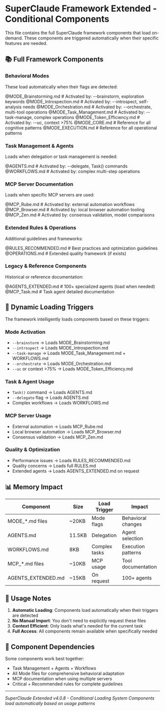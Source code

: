 # SuperClaude Framework Extended - Conditional Components

This file contains the full SuperClaude framework components that load on-demand.
These components are triggered automatically when their specific features are needed.

## 📚 Full Framework Components

### Behavioral Modes
These load automatically when their flags are detected:

@MODE_Brainstorming.md    # Activated by: --brainstorm, exploration keywords
@MODE_Introspection.md    # Activated by: --introspect, self-analysis needs
@MODE_Orchestration.md    # Activated by: --orchestrate, multi-tool operations
@MODE_Task_Management.md  # Activated by: --task-manage, complex operations
@MODE_Token_Efficiency.md # Activated by: --uc, context >75%
@MODE_CORE.md            # Reference for all cognitive patterns
@MODE_EXECUTION.md       # Reference for all operational patterns

### Task Management & Agents
Loads when delegation or task management is needed:

@AGENTS.md               # Activated by: --delegate, Task() commands
@WORKFLOWS.md            # Activated by: complex multi-step operations

### MCP Server Documentation
Loads when specific MCP servers are used:

@MCP_Rube.md            # Activated by: external automation workflows
@MCP_Browser.md         # Activated by: local browser automation tooling
@MCP_Zen.md             # Activated by: consensus validation, model comparisons

### Extended Rules & Operations
Additional guidelines and frameworks:

@RULES_RECOMMENDED.md    # Best practices and optimization guidelines
@OPERATIONS.md          # Extended quality framework (if exists)

### Legacy & Reference Components
Historical or reference documentation:

@AGENTS_EXTENDED.md     # 100+ specialized agents (load when needed)
@MCP_Task.md           # Task agent detailed documentation

## 🔄 Dynamic Loading Triggers

The framework intelligently loads components based on these triggers:

### Mode Activation
- `--brainstorm` → Loads MODE_Brainstorming.md
- `--introspect` → Loads MODE_Introspection.md  
- `--task-manage` → Loads MODE_Task_Management.md + WORKFLOWS.md
- `--orchestrate` → Loads MODE_Orchestration.md
- `--uc` or context >75% → Loads MODE_Token_Efficiency.md

### Task & Agent Usage
- `Task()` command → Loads AGENTS.md
- `--delegate` flag → Loads AGENTS.md
- Complex workflows → Loads WORKFLOWS.md

### MCP Server Usage
- External automation → Loads MCP_Rube.md
- Local browser automation → Loads MCP_Browser.md
- Consensus validation → Loads MCP_Zen.md

### Quality & Optimization
- Performance issues → Loads RULES_RECOMMENDED.md
- Quality concerns → Loads full RULES.md
- Extended agents → Loads AGENTS_EXTENDED.md on request

## 📊 Memory Impact

| Component | Size | Load Trigger | Impact |
|-----------|------|--------------|--------|
| MODE_*.md files | ~20KB | Mode flags | Behavioral changes |
| AGENTS.md | 11.5KB | Delegation | Agent selection |
| WORKFLOWS.md | 8KB | Complex tasks | Execution patterns |
| MCP_*.md files | ~10KB | MCP usage | Tool documentation |
| AGENTS_EXTENDED.md | ~15KB | On request | 100+ agents |

## 🚀 Usage Notes

1. **Automatic Loading**: Components load automatically when their triggers are detected
2. **No Manual Import**: You don't need to explicitly request these files
3. **Context Efficient**: Only loads what's needed for the current task
4. **Full Access**: All components remain available when specifically needed

## 🔗 Component Dependencies

Some components work best together:
- Task Management + Agents + Workflows
- All Mode files for comprehensive behavioral adaptation
- MCP documentation when using multiple servers
- Critical + Recommended rules for complete guidelines

---
*SuperClaude Extended v4.0.8 - Conditional Loading System*
*Components load automatically based on usage patterns*
